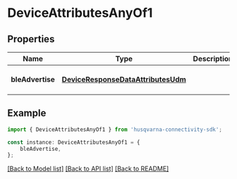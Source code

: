 # DeviceAttributesAnyOf1


## Properties

Name | Type | Description | Notes
------------ | ------------- | ------------- | -------------
**bleAdvertise** | [**DeviceResponseDataAttributesUdm**](DeviceResponseDataAttributesUdm.md) |  | [optional] [default to undefined]

## Example

```typescript
import { DeviceAttributesAnyOf1 } from 'husqvarna-connectivity-sdk';

const instance: DeviceAttributesAnyOf1 = {
    bleAdvertise,
};
```

[[Back to Model list]](../README.md#documentation-for-models) [[Back to API list]](../README.md#documentation-for-api-endpoints) [[Back to README]](../README.md)
